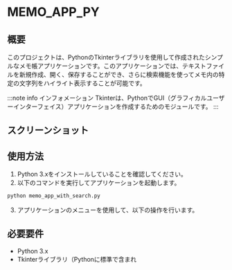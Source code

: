 # MEMO_APP_PY

## 概要
このプロジェクトは、PythonのTkinterライブラリを使用して作成されたシンプルなメモ帳アプリケーションです。このアプリケーションでは、テキストファイルを新規作成、開く、保存することができ、さらに検索機能を使ってメモ内の特定の文字列をハイライト表示することが可能です。

:::note info
インフォメーション
Tkinterは、PythonでGUI（グラフィカルユーザーインターフェイス）アプリケーションを作成するためのモジュールです。
:::

## スクリーンショット


## 使用方法
1. Python 3.xをインストールしていることを確認してください。
2. 以下のコマンドを実行してアプリケーションを起動します。
```bash
python memo_app_with_search.py
```
3. アプリケーションのメニューを使用して、以下の操作を行います。

## 必要要件
* Python 3.x
* Tkinterライブラリ（Pythonに標準で含まれ